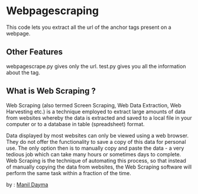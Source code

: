 # Webpagescraping
This code lets you extract all the url of the anchor tags present on a webpage.

## Other Features
webpagescrape.py gives only the url.
test.py gives you all the information about the tag.

## What is Web Scraping ?

Web Scraping (also termed Screen Scraping, Web Data Extraction, Web Harvesting etc.) is a technique employed to extract large amounts of data from websites whereby the data is extracted and saved to a local file in your computer or to a database in table (spreadsheet) format.

Data displayed by most websites can only be viewed using a web browser. They do not offer the functionality to save a copy of this data for personal use. The only option then is to manually copy and paste the data - a very tedious job which can take many hours or sometimes days to complete. Web Scraping is the technique of automating this process, so that instead of manually copying the data from websites, the Web Scraping software will perform the same task within a fraction of the time.

by : [Manil Dayma](https://github.com/manildayma)

